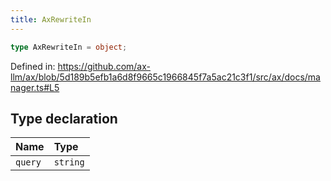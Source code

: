 ```yaml
---
title: AxRewriteIn
---
```


```ts
type AxRewriteIn = object;
```

Defined in: https://github.com/ax-llm/ax/blob/5d189b5efb1a6d8f9665c1966845f7a5ac21c3f1/src/ax/docs/manager.ts#L5

## Type declaration

| Name | Type |
| :------ | :------ |
| <a id="query"></a> `query` | `string` |
